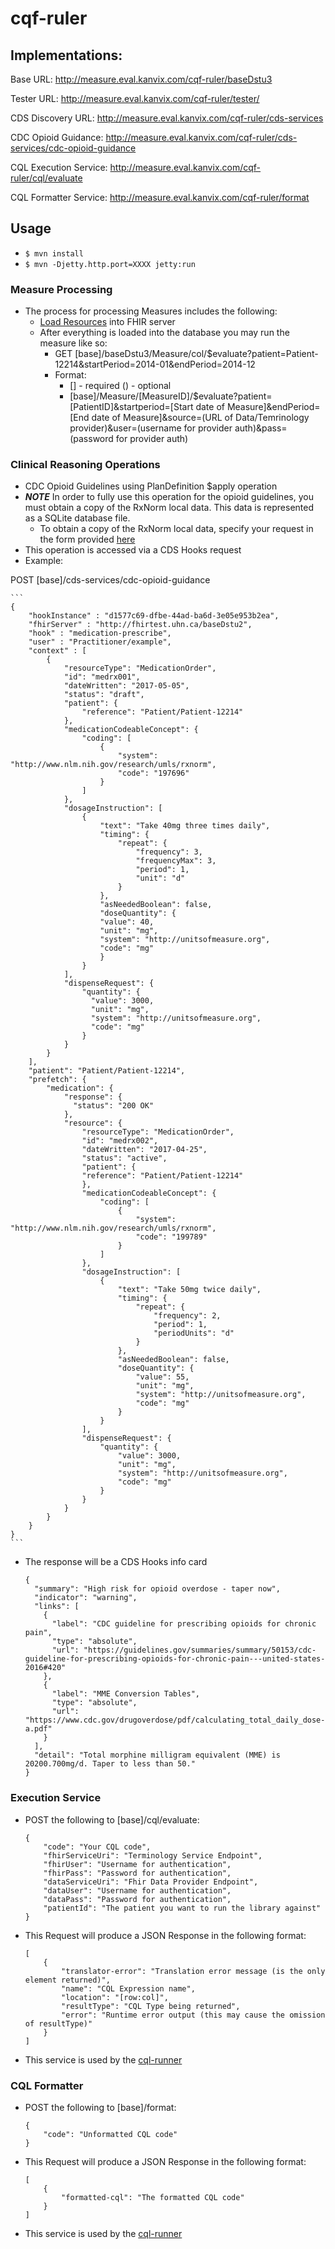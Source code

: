 # cqf-ruler

## Implementations:

Base URL: http://measure.eval.kanvix.com/cqf-ruler/baseDstu3

Tester URL: http://measure.eval.kanvix.com/cqf-ruler/tester/

CDS Discovery URL: http://measure.eval.kanvix.com/cqf-ruler/cds-services

CDC Opioid Guidance: http://measure.eval.kanvix.com/cqf-ruler/cds-services/cdc-opioid-guidance

CQL Execution Service: http://measure.eval.kanvix.com/cqf-ruler/cql/evaluate

CQL Formatter Service: http://measure.eval.kanvix.com/cqf-ruler/format

## Usage 
 - `$ mvn install`
 - `$ mvn -Djetty.http.port=XXXX jetty:run`

### Measure Processing
 - The process for processing Measures includes the following:
    - [Load Resources](https://github.com/DBCG/cqf-ruler/tree/master/src/main/resources/md/load_resources.md) into FHIR server    
    - After everything is loaded into the database you may run the measure like so:
        - GET [base]/baseDstu3/Measure/col/$evaluate?patient=Patient-12214&startPeriod=2014-01&endPeriod=2014-12
        - Format:
            - [] - required () - optional
            - [base]/Measure/[MeasureID]/$evaluate?patient=[PatientID]&startperiod=[Start date of Measure]&endPeriod=[End date of Measure]&source=(URL of Data/Temrinology provider)&user=(username for provider auth)&pass=(password for provider auth)

### Clinical Reasoning Operations
 - CDC Opioid Guidelines using PlanDefinition $apply operation
  - ***NOTE*** In order to fully use this operation for the opioid guidelines, you must obtain a copy of the RxNorm local data. This data is represented as a SQLite database file.
    - To obtain a copy of the RxNorm local data, specify your request in the form provided [here](http://www.opencds.org/ContactUs.aspx)
  - This operation is accessed via a CDS Hooks request
   - Example:
    
   POST [base]/cds-services/cdc-opioid-guidance
    
    ```
    {
        "hookInstance" : "d1577c69-dfbe-44ad-ba6d-3e05e953b2ea",
        "fhirServer" : "http://fhirtest.uhn.ca/baseDstu2",
        "hook" : "medication-prescribe",
        "user" : "Practitioner/example",
        "context" : [
            {
                "resourceType": "MedicationOrder",
                "id": "medrx001",
                "dateWritten": "2017-05-05",
                "status": "draft",
                "patient": {
                    "reference": "Patient/Patient-12214"
                },
                "medicationCodeableConcept": {
                    "coding": [
                        {
                            "system": "http://www.nlm.nih.gov/research/umls/rxnorm",
                            "code": "197696"
                        }
                    ]
                },
                "dosageInstruction": [
                    {
                        "text": "Take 40mg three times daily",
                        "timing": {
                            "repeat": {
                                "frequency": 3,
                                "frequencyMax": 3,
                                "period": 1,
                                "unit": "d"
                            }
                        },
                        "asNeededBoolean": false,
                        "doseQuantity": {
                        "value": 40,
                        "unit": "mg",
                        "system": "http://unitsofmeasure.org",
                        "code": "mg"
                        }
                    }
                ],
                "dispenseRequest": {
                    "quantity": {
                      "value": 3000,
                      "unit": "mg",
                      "system": "http://unitsofmeasure.org",
                      "code": "mg"
                    }
                }
            }
        ],
        "patient": "Patient/Patient-12214",
        "prefetch": {
            "medication": {
                "response": {
                  "status": "200 OK"
                },
                "resource": {
                    "resourceType": "MedicationOrder",
                    "id": "medrx002",
                    "dateWritten": "2017-04-25",
                    "status": "active",
                    "patient": {
                    "reference": "Patient/Patient-12214"
                    },
                    "medicationCodeableConcept": {
                        "coding": [
                            {
                                "system": "http://www.nlm.nih.gov/research/umls/rxnorm",
                                "code": "199789"
                            }
                        ]
                    },
                    "dosageInstruction": [
                        {
                            "text": "Take 50mg twice daily",
                            "timing": {
                                "repeat": {
                                    "frequency": 2,
                                    "period": 1,
                                    "periodUnits": "d"
                                }
                            },
                            "asNeededBoolean": false,
                            "doseQuantity": {
                                "value": 55,
                                "unit": "mg",
                                "system": "http://unitsofmeasure.org",
                                "code": "mg"
                            }
                        }
                    ],
                    "dispenseRequest": {
                        "quantity": {
                            "value": 3000,
                            "unit": "mg",
                            "system": "http://unitsofmeasure.org",
                            "code": "mg"
                        }
                    }
                }
            }
        }
    }
    ```
  - The response will be a CDS Hooks info card
  
    ```
    {
      "summary": "High risk for opioid overdose - taper now",
      "indicator": "warning",
      "links": [
        {
          "label": "CDC guideline for prescribing opioids for chronic pain",
          "type": "absolute",
          "url": "https://guidelines.gov/summaries/summary/50153/cdc-guideline-for-prescribing-opioids-for-chronic-pain---united-states-2016#420"
        },
        {
          "label": "MME Conversion Tables",
          "type": "absolute",
          "url": "https://www.cdc.gov/drugoverdose/pdf/calculating_total_daily_dose-a.pdf"
        }
      ],
      "detail": "Total morphine milligram equivalent (MME) is 20200.700mg/d. Taper to less than 50."
    }
    ```
  
### Execution Service
 - POST the following to [base]/cql/evaluate:
    ```
    {
        "code": "Your CQL code",
        "fhirServiceUri": "Terminology Service Endpoint",
        "fhirUser": "Username for authentication",
        "fhirPass": "Password for authentication",
        "dataServiceUri": "Fhir Data Provider Endpoint",
        "dataUser": "Username for authentication",
        "dataPass": "Password for authentication",
        "patientId": "The patient you want to run the library against"
    }
    ```
 - This Request will produce a JSON Response in the following format:
 
    ```
    [
        {
            "translator-error": "Translation error message (is the only element returned)",
            "name": "CQL Expression name",
            "location": "[row:col]",
            "resultType": "CQL Type being returned",
            "error": "Runtime error output (this may cause the omission of resultType)"
        }
    ]
    ```
 - This service is used by the [cql-runner](https://github.com/DBCG/cql_runner)

### CQL Formatter
 - POST the following to [base]/format:
    ```
    {
        "code": "Unformatted CQL code"
    }
    ```
 - This Request will produce a JSON Response in the following format:
    ```
    [
        {
            "formatted-cql": "The formatted CQL code"
        }
    ]
    ```

 - This service is used by the [cql-runner](https://github.com/DBCG/cql_runner)